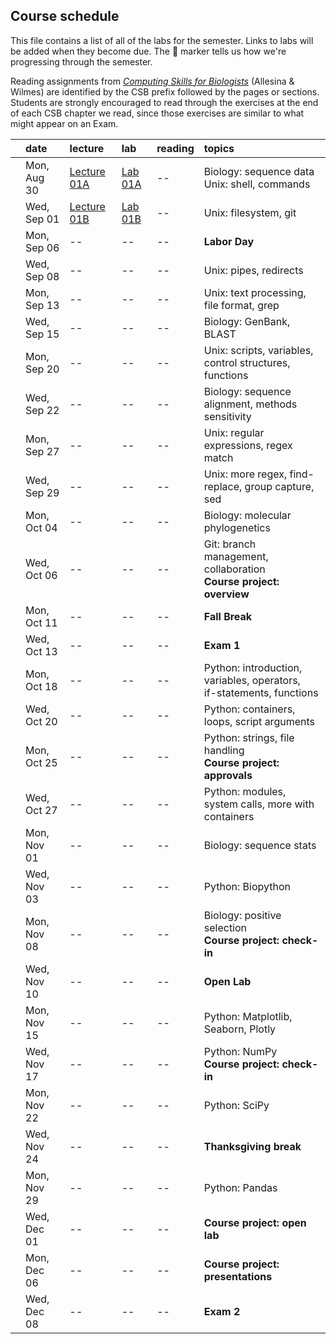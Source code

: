 
## Course schedule

This file contains a list of all of the labs for the semester. Links to labs will be added when they become due. The :pig: marker tells us how we're progressing through the semester.

Reading assignments from [*Computing Skills for Biologists*](https://computingskillsforbiologists.com/) (Allesina & Wilmes) are identified by the CSB prefix followed by the pages or sections. Students are strongly encouraged to read through the exercises at the end of each CSB chapter we read, since those exercises are similar to what might appear on an Exam.

|         | date        | lecture | lab     | reading | topics |
| :-:     | :--         | :-      |   :-    | :--     | :--    |
|         | Mon, Aug 30 | <a href="https://github.com/WUSTL-Biol4220/home/raw/master/lectures/lect_01A.pdf">Lecture 01A</a>   | [Lab 01A](labs/lab_01A.md) | -- | Biology: sequence data<br>Unix: shell, commands |
|         | Wed, Sep 01 | <a href="https://github.com/WUSTL-Biol4220/home/raw/master/lectures/lect_01B.pdf">Lecture 01B</a>   | [Lab 01B](labs/lab_01B.md) | -- | Unix: filesystem, git |
|         | Mon, Sep 06 | -- | -- | -- | **Labor Day** |
|         | Wed, Sep 08 | -- | -- | -- | Unix: pipes, redirects |
|         | Mon, Sep 13 | -- | -- | -- | Unix: text processing, file format, grep |
|         | Wed, Sep 15 | -- | -- | -- | Biology: GenBank, BLAST | 
|         | Mon, Sep 20 | -- | -- | -- | Unix: scripts, variables, control structures, functions  |
|         | Wed, Sep 22 | -- | -- | -- | Biology: sequence alignment, methods sensitivity |
|         | Mon, Sep 27 | -- | -- | -- | Unix: regular expressions, regex match |
|         | Wed, Sep 29 | -- | -- | -- | Unix: more regex, find-replace, group capture, sed |
|         | Mon, Oct 04 | -- | -- | -- | Biology: molecular phylogenetics |
|         | Wed, Oct 06 | -- | -- | -- | Git: branch management, collaboration<br>**Course project: overview** | 
|         | Mon, Oct 11 | -- | -- | -- | **Fall Break** |
|         | Wed, Oct 13 | -- | -- | -- | **Exam 1** |
|         | Mon, Oct 18 | -- | -- | -- | Python: introduction, variables, operators,<br>if-statements, functions |
|         | Wed, Oct 20 | -- | -- | -- | Python: containers, loops, script arguments |
|         | Mon, Oct 25 | -- | -- | -- | Python: strings, file handling<br>**Course project: approvals**  |
|         | Wed, Oct 27 | -- | -- | -- | Python: modules, system calls, more with containers |
|         | Mon, Nov 01 | -- | -- | -- | Biology: sequence stats |
|         | Wed, Nov 03 | -- | -- | -- | Python: Biopython |
|         | Mon, Nov 08 | -- | -- | -- | Biology: positive selection<br>**Course project: check-in**   |
|         | Wed, Nov 10 | -- | -- | -- | **Open Lab** |
|         | Mon, Nov 15 | -- | -- | -- | Python: Matplotlib, Seaborn, Plotly |
|         | Wed, Nov 17 | -- | -- | -- | Python: NumPy <br>**Course project: check-in**   |
|         | Mon, Nov 22 | -- | -- | -- | Python: SciPy |
|         | Wed, Nov 24 | -- | -- | -- | **Thanksgiving break** |
|         | Mon, Nov 29 | -- | -- | -- | Python: Pandas  |
|         | Wed, Dec 01 | -- | -- | -- | **Course project: open lab**  |
|         | Mon, Dec 06 | -- | -- | -- | **Course project: presentations**  |
|         | Wed, Dec 08 | -- | -- | -- | **Exam 2**  |
